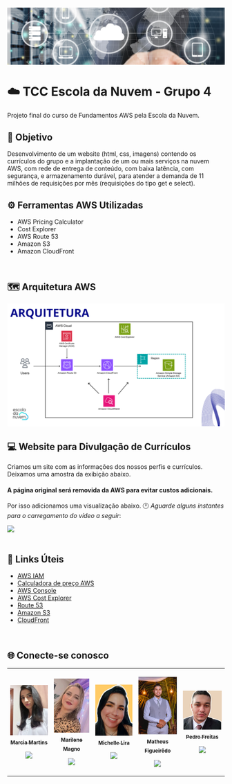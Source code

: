 ![](https://github.com/michelle-lira/tcc-escola-da-nuvem-grupo-4/blob/main/images-readme/capa-website.png)

# ☁️ TCC Escola da Nuvem - Grupo 4

Projeto final do curso de Fundamentos AWS pela Escola da Nuvem.

## 🎯 Objetivo

Desenvolvimento de um website (html, css, imagens) contendo os currículos do grupo e a implantação de um ou mais serviços na nuvem AWS, com rede de entrega de conteúdo, com baixa latência, com segurança, e armazenamento durável, para atender a demanda de 11 milhões de requisições por mês (requisições do tipo get e select).
<br>

## ⚙️ Ferramentas AWS Utilizadas

* AWS Pricing Calculator
* Cost Explorer
* AWS Route 53
* Amazon S3
* Amazon CloudFront
<br>

## 🗺️ Arquitetura AWS

![](https://github.com/michelle-lira/tcc-escola-da-nuvem-grupo-4/blob/main/images-readme/arquitetura-projeto.png)
<br>

## 💻 Website para Divulgação de Currículos 

Criamos um site com as informações dos nossos perfis e currículos. Deixamos uma amostra da exibição abaixo.
#### A página original será removida da AWS para evitar custos adicionais.      
Por isso adicionamos uma visualização abaixo. 🕐 _Aguarde alguns instantes para o carregamento do vídeo a seguir_:
<br>

![](https://github.com/michelle-lira/tcc-escola-da-nuvem-grupo-4/blob/main/images-readme/website-curriculos-edn-grupo-4.gif)
<br>
<br>

## 🔗 Links Úteis

- [AWS IAM](https://docs.aws.amazon.com/pt_br/systems-manager-automation-runbooks/latest/userguide/automation-ref-iam.html)
- [Calculadora de preço AWS](https://calculator.aws/#/)
- [AWS Console](https://aws.amazon.com/pt/console/)
- [AWS Cost Explorer](https://aws.amazon.com/pt/aws-cost-management/aws-cost-explorer/)
- [Route 53](https://aws.amazon.com/pt/route53/)
- [Amazon S3](https://aws.amazon.com/pt/s3/)
- [CloudFront](https://docs.aws.amazon.com/cloudfront/index.html)
<br>

## 🌐 Conecte-se conosco 

<table>
 <td align="center"><br>
        <a href="">
            <img src="https://github.com/michelle-lira/tcc-escola-da-nuvem-grupo-4/blob/main/projeto-website-grupo-4/images/8a46562a-ef99-4024-8a02-64bda917f54d.jfif" width="150px;" alt="Marcia Martins" style="max-width:100%;">
            <br><sub><b>Marcia Martins</b></sub><br>
        <p align="center">
            </a>
            <a href="https://github.com/marcia-tins">
                   <img src="https://img.shields.io/badge/-Github-000?style=flat-square&logo=Github&logoColor=white&link=https://github.com/marcia-tins">
            </a>
       </p>
</td>
  <td align="center"><br>
        <a href="">
            <img src="https://github.com/michelle-lira/tcc-escola-da-nuvem-grupo-4/blob/main/projeto-website-grupo-4/images/marilene.jfif" width="130px;" alt="Marilene Magno" style="max-width:100%;">
            <br><sub><b>Marilene Magno</b></sub><br>
        <p align="center">
            </a>    
            <a href="https://github.com/michelle-lira">
                   <img src="https://img.shields.io/badge/-Github-000?style=flat-square&logo=Github&logoColor=white&link=https://github.com/michelle-lira">
            </a>
       </p>
</td>
  <td align="center"><br>
        <a href="">
            <img src="https://github.com/michelle-lira/tcc-escola-da-nuvem-grupo-4/blob/main/projeto-website-grupo-4/images/2857e363-f7ed-4fc0-8122-ce7a27058a3c.jfif" width="140px;" alt="Michelle Lira" style="max-width:100%;">
            <br><sub><b>Michelle Lira</b></sub><br>
        <p align="center">
            </a>    
            <a href="https://github.com/michelle-lira">
                   <img src="https://img.shields.io/badge/-Github-000?style=flat-square&logo=Github&logoColor=white&link=https://github.com/michelle-lira">
            </a>
       </p>
</td>
<td align="center"><br>
        <a href="">
            <img src="https://github.com/michelle-lira/tcc-escola-da-nuvem-grupo-4/blob/main/projeto-website-grupo-4/images/Capturadetela2022-12-15191812.jfif" width="130px;" alt="Matheus Figueirêdo" style="max-width:100%;">
            <br><sub><b>Matheus Figueirêdo</b></sub><br>
        <p align="center">
            </a>    
            <a href="https://github.com/MatheussFg">
                   <img src="https://img.shields.io/badge/-Github-000?style=flat-square&logo=Github&logoColor=white&link=https://github.com/MatheussFg">
            </a>
       </p>
</td>
<td align="center"><br>
        <a href="">
            <img src="https://github.com/michelle-lira/tcc-escola-da-nuvem-grupo-4/blob/main/projeto-website-grupo-4/images/pedro1.jfif" width="165px;" alt="Pedro Freitas" style="max-width:100%;">
            <br><sub><b>Pedro Freitas</b></sub><br>
        <p align="center">
            </a>    
            <a href="https://github.com/pedrohsfreitas">
                   <img src="https://img.shields.io/badge/-Github-000?style=flat-square&logo=Github&logoColor=white&link=https://github.com/pedrohsfreitas">
            </a>
       </p>
</td>
</table>

